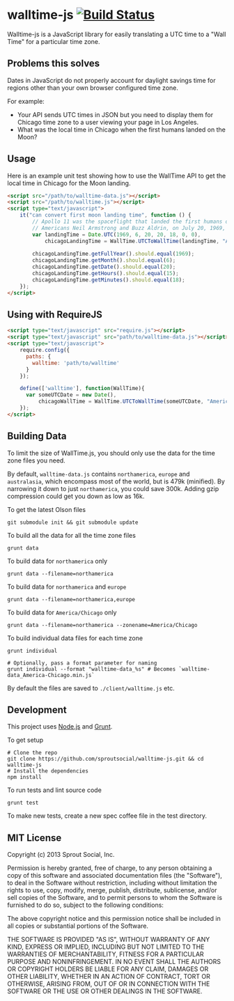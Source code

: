 walltime-js [![Build Status](https://secure.travis-ci.org/sproutsocial/walltime-js.png)](http://travis-ci.org/sproutsocial/walltime-js)
===========

Walltime-js is a JavaScript library for easily translating a UTC time to a "Wall Time" for a particular time zone.

## Problems this solves

Dates in JavaScript do not properly account for daylight savings time for regions other than your own browser configured time zone.

For example:

- Your API sends UTC times in JSON but you need to display them for Chicago time zone to a user viewing your page in Los Angeles.
- What was the local time in Chicago when the first humans landed on the Moon?

## Usage

Here is an example unit test showing how to use the WallTime API to get the local time in Chicago for the Moon landing.

```html
<script src="/path/to/walltime-data.js"></script>
<script src="/path/to/walltime.js"></script>
<script type="text/javascript">
    it("can convert first moon landing time", function () {
        // Apollo 11 was the spaceflight that landed the first humans on the Moon,
        // Americans Neil Armstrong and Buzz Aldrin, on July 20, 1969, at 20:18 UTC.
        var landingTime = Date.UTC(1969, 6, 20, 20, 18, 0, 0),
            chicagoLandingTime = WallTime.UTCToWallTime(landingTime, "America/Chicago");
        
        chicagoLandingTime.getFullYear().should.equal(1969);
        chicagoLandingTime.getMonth().should.equal(6);
        chicagoLandingTime.getDate().should.equal(20);
        chicagoLandingTime.getHours().should.equal(15);
        chicagoLandingTime.getMinutes().should.equal(18);
    });
</script>
```

## Using with RequireJS

```html
<script type="text/javascript" src="require.js"></script>
<script type="text/javascript" src="path/to/walltime-data.js"></script>
<script type="text/javascript">
    require.config({
      paths: {
        walltime: 'path/to/walltime'
      }
    });

    define(['walltime'], function(WallTime){
      var someUTCDate = new Date(),
          chicagoWallTime = WallTime.UTCToWallTime(someUTCDate, "America/Chicago");
    });
</script>
```

## Building Data

To limit the size of WallTime.js, you should only use the data for the time zone files you need.  

By default, `walltime-data.js` contains `northamerica`, `europe` and `australasia`, which encompass most of the world, but is 479k (minified).  By narrowing it down to just `northamerica`, you could save 300k. Adding gzip compression could get you down as low as 16k.

To get the latest Olson files

    git submodule init && git submodule update

To build all the data for all the time zone files

    grunt data

To build data for `northamerica` only

    grunt data --filename=northamerica

To build data for `northamerica` and `europe`

    grunt data --filename=northamerica,europe

To build data for `America/Chicago` only

    grunt data --filename=northamerica --zonename=America/Chicago

To build individual data files for each time zone

    grunt individual
    
    # Optionally, pass a format parameter for naming
    grunt individual --format "walltime-data_%s" # Becomes `walltime-data_America-Chicago.min.js`

By default the files are saved to `./client/walltime.js` etc.

## Development

This project uses [Node.js](http://nodejs.org) and [Grunt](http://gruntjs.com).

To get setup

    # Clone the repo
    git clone https://github.com/sproutsocial/walltime-js.git && cd walltime-js
    # Install the dependencies
    npm install

To run tests and lint source code

    grunt test

To make new tests, create a new spec coffee file in the test directory.

## MIT License

Copyright (c) 2013 Sprout Social, Inc.

Permission is hereby granted, free of charge, to any person obtaining a copy of this software and associated documentation files (the "Software"), to deal in the Software without restriction, including without limitation the rights to use, copy, modify, merge, publish, distribute, sublicense, and/or sell copies of the Software, and to permit persons to whom the Software is furnished to do so, subject to the following conditions:

The above copyright notice and this permission notice shall be included in all copies or substantial portions of the Software.

THE SOFTWARE IS PROVIDED "AS IS", WITHOUT WARRANTY OF ANY KIND, EXPRESS OR IMPLIED, INCLUDING BUT NOT LIMITED TO THE WARRANTIES OF MERCHANTABILITY, FITNESS FOR A PARTICULAR PURPOSE AND NONINFRINGEMENT. IN NO EVENT SHALL THE AUTHORS OR COPYRIGHT HOLDERS BE LIABLE FOR ANY CLAIM, DAMAGES OR OTHER LIABILITY, WHETHER IN AN ACTION OF CONTRACT, TORT OR OTHERWISE, ARISING FROM, OUT OF OR IN CONNECTION WITH THE SOFTWARE OR THE USE OR OTHER DEALINGS IN THE SOFTWARE.
